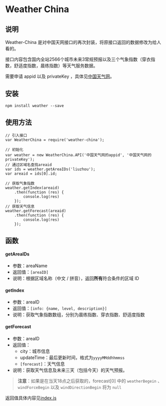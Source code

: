 # Weather China

## 说明

Weather-China 是对中国天网接口的再次封装，将原接口返回的数据修改为给人看的。

接口内容包含国内全站2566个城市未来3常规预报以及三个气象指数（穿衣指数，舒适度指数，晨练指数）等天气服务数据。

需要申请 appid 以及 privateKey ，具体见[中国天气网](http://openweather.weather.com.cn/Home/Package/show/paid/80.html)。

## 安装

```npm install weather --save```

## 使用方法

```
// 引入接口
var WeatherChina = require('weather-china');

// 初始化
var weather = new WeatherChina.API('中国天气网的appid', '中国天气网的privateKey');
// 通过区域名查找areaid
var ids = weather.getAreaIDs('liuzhou');
var areaid = ids[0].id;

// 获取气象指数
weather.getIndex(areaid)
    .then(function (res) {
        console.log(res)
    });
// 获取天气信息
weather.getForecast(areaid)
    .then(function (res) {
        console.log(res)
    });
```

## 函数

#### getAreaIDs
* 参数：areaName
* 返回值：`[areaID]`
* 说明：根据区域名称（中文 / 拼音），返回**所有**符合条件的区域 ID

#### getIndex
* 参数：areaID
* 返回值：`[info: {name, level, description}]`
* 说明：获取气象指数数组，分别为晨练指数、穿衣指数、舒适度指数

#### getForecast
* 参数：areaID
* 返回值：
    * city：城市信息
    * updateTime：最后更新时间，格式为`yyyyMMddhhmmss`
    * `[forecast]`：天气信息
* 说明：获取天气信息及未来三天（包括今天）的天气预报。
> **注意**：如果是在当天18点之后获取的，forecast[0] 中的 `weatherBegein` 、
 `windForceBegin` 以及 `windDirectionBegin` 将为 `null`

 返回值具体内容见[index.js](https://github.com/LzxHahaha/nodejs-weather-china/blob/master/index.js)
